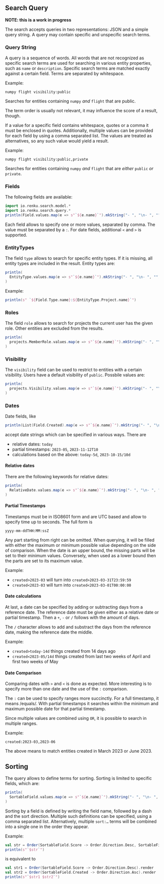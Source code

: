 ## Search Query

**NOTE: this is a work in progress**

The search accepts queries in two representations: JSON and a simple
query string. A query may contain specific and unspecific search
terms.

### Query String

A query is a sequence of words. All words that are not recognized as
specific search terms are used for searching in various entity
properties, such as `name` or `description`. Specific search terms are
matched exactly against a certain field. Terms are separated by
whitespace.

Example:
```
numpy flight visibility:public
```

Searches for entities containing `numpy` _and_ `flight` that are
public.

The term order is usually not relevant, it may influence the score of
a result, though.

If a value for a specific field contains whitespace, quotes or a comma
it must be enclosed in quotes. Additionally, multiple values can be
provided for each field by using a comma separated list. The values
are treated as alternatives, so any such value would yield a result.

Example:
```
numpy flight visibility:public,private
```

Searches for entities containing `numpy` _and_ `flight` that are
_either_ `public` _or_ `private`.

### Fields

The following fields are available:

```scala mdoc:passthrough
import io.renku.search.model.*
import io.renku.search.query.*
println(Field.values.map(e => s"`${e.name}`").mkString("- ", "\n- ", ""))
```

Each field allows to specify one or more values, separated by comma.
The value must be separated by a `:`. For date fields, additional `<`
and `>` is supported.

### EntityTypes

The field `type` allows to search for specific entity types. If it is
missing, all entity types are included in the result. Entity types are:

```scala mdoc:passthrough
println(
  EntityType.values.map(e => s"`${e.name}`").mkString("- ", "\n- ", "")
)
```

Example:
```scala mdoc:passthrough
println(s" `${Field.Type.name}:${EntityType.Project.name}`")
```

### Roles

The field `role` allows to search for projects the current user has
the given role. Other entities are excluded from the results.

```scala mdoc:passthrough
println(
  projects.MemberRole.values.map(e => s"`${e.name}`").mkString("- ", "\n- ", "")
)
```

### Visibility

The `visibility` field can be used to restrict to entities with a
certain visibility. Users have a default visibility of `public`.
Possbile values are:

```scala mdoc:passthrough
println(
  projects.Visibility.values.map(e => s"`${e.name}`").mkString("- ", "\n- ", "")
)
```



### Dates

Date fields, like

```scala mdoc:passthrough
println(List(Field.Created).map(e => s"`${e.name}`").mkString("- ", "\n- ", ""))
```

accept date strings which can be specified in various ways. There are

- relative dates: `today`
- partial timestamps: `2023-05`, `2023-11-12T10`
- calculations based on the above: `today-5d`, `2023-10-15/10d`


#### Relative dates

There are the following keywords for relative dates:

```scala mdoc:passthrough
println(
  RelativeDate.values.map(e => s"`${e.name}`").mkString("- ", "\n- ", "")
)
```

#### Partial Timestamps

Timestamps must be in ISO8601 form and are UTC based and allow to
specify time up to seconds. The full form is

```
yyyy-mm-ddTHH:MM:ssZ
```

Any part starting from right can be omitted. When querying, it will be
filled with either the maximum or minimum possible value depending on
the side of comparison. When the date is an upper bound, the missing
parts will be set to their minimum values. Conversely, when used as a
lower bound then the parts are set to its maximum value.

Example:
- `created>2023-03` will turn into `created>2023-03-31T23:59:59`
- `created<2023-03` will turn into `created<2023-03-01T00:00:00`

#### Date calculations

At last, a date can be specified by adding or subtracting days from a
reference date. The reference date must be given either as a relative
date or partial timestamp. Then a `+`, `-` or `/` follows with the
amount of days.

The `/` character allows to add and substract the days from the
reference date, making the reference date the middle.

Example:
- `created>today-14d` things created from 14 days ago
- `created<2023-05/14d` things created from last two weeks of April
  and first two weeks of May

#### Date Comparison

Comparing dates with `>` and `<` is done as expected. More interesting
is to specify more than one date and the use of the `:` comparison.

The `:` can be used to specify ranges more succinctly. For a full
timestamp, it means /equals/. With partial timestamps it searches
within the minimum and maximum possible date for that partial
timestamp.

Since multiple values are combined using `OR`, it is possible to
search in multiple ranges.

Example:
```
created:2023-03,2023-06
```

The above means to match entities created in March 2023 or June 2023.

## Sorting

The query allows to define terms for sorting. Sorting is limited to
specific fields, which are:

```scala mdoc:passthrough
println(
  SortableField.values.map(e => s"`${e.name}`").mkString("- ", "\n- ", "")
)
```

Sorting by a field is defined by writing the field name, followed by a
dash and the sort direction. Multiple such definitions can be
specified, using a comma separated list. Alternatively, multiple
`sort:…` terms will be combined into a single one in the order they
appear.

Example:
```scala mdoc:passthrough
val str = Order(SortableField.Score -> Order.Direction.Desc, SortableField.Created -> Order.Direction.Asc).render
println(s"`$str`")
```
is equivalent to
```scala mdoc:passthrough
val str1 = Order(SortableField.Score -> Order.Direction.Desc).render
val str2 = Order(SortableField.Created -> Order.Direction.Asc).render
println(s"`$str1 $str2`")
```
